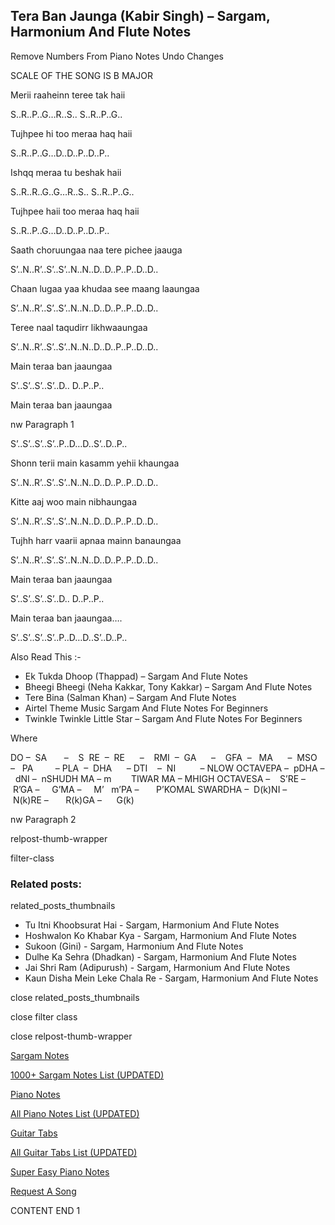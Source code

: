 
## Tera Ban Jaunga (Kabir Singh) – Sargam, Harmonium And Flute Notes

Remove Numbers From Piano Notes
Undo Changes

SCALE OF THE SONG IS B MAJOR

Merii raaheinn teree tak haii

S..R..P..G…R..S.. S..R..P..G..

Tujhpee hi too meraa haq haii

S..R..P..G…D..D..P..D..P..

Ishqq meraa tu beshak haii

S..R..R..G..G…R..S.. S..R..P..G..

Tujhpee haii too meraa haq haii

S..R..P..G…D..D..P..D..P..

Saath choruungaa naa tere pichee jaauga

S’..N..R’..S’..S’..N..N..D..D..P..P..D..D..

Chaan lugaa yaa khudaa see maang laaungaa

S’..N..R’..S’..S’..N..N..D..D..P..P..D..D..

Teree naal taqudirr likhwaaungaa

S’..N..R’..S’..S’..N..N..D..D..P..P..D..D..

Main teraa ban jaaungaa

S’..S’..S’..S’..D.. D..P..P..

Main teraa ban jaaungaa

nw Paragraph 1

S’..S’..S’..S’..P..D…D..S’..D..P..

Shonn terii main kasamm yehii khaungaa

S’..N..R’..S’..S’..N..N..D..D..P..P..D..D..

Kitte aaj woo main nibhaungaa

S’..N..R’..S’..S’..N..N..D..D..P..P..D..D..

Tujhh harr vaarii apnaa mainn banaungaa

S’..N..R’..S’..S’..N..N..D..D..P..P..D..D..

Main teraa ban jaaungaa

S’..S’..S’..S’..D.. D..P..P..

Main teraa ban jaaungaa….

S’..S’..S’..S’..P..D…D..S’..D..P..



Also Read This :-



* Ek Tukda Dhoop (Thappad) – Sargam And Flute Notes
* Bheegi Bheegi (Neha Kakkar, Tony Kakkar) – Sargam And Flute Notes
* Tere Bina (Salman Khan) – Sargam And Flute Notes
* Airtel Theme Music Sargam And Flute Notes For Beginners
* Twinkle Twinkle Little Star – Sargam And Flute Notes For Beginners

Where



DO –  SA       –    S  RE  –  RE      –    RMI  –  GA      –    GFA  –   MA      –  MSO  –   PA         – PLA  –  DHA      – DTI    –  NI          – NLOW OCTAVEPA –  pDHA –  dNI –  nSHUDH MA – m        TIWAR MA – MHIGH OCTAVESA –    S’RE –     R’GA –     G’MA –     M’   m’PA –       P’KOMAL SWARDHA –  D(k)NI –       N(k)RE –       R(k)GA –      G(k)

nw Paragraph 2



relpost-thumb-wrapper

filter-class

### Related posts:

related_posts_thumbnails

* Tu Itni Khoobsurat Hai - Sargam, Harmonium And Flute Notes
* Hoshwalon Ko Khabar Kya - Sargam, Harmonium And Flute Notes
* Sukoon (Gini) - Sargam, Harmonium And Flute Notes
* Dulhe Ka Sehra (Dhadkan) - Sargam, Harmonium And Flute Notes
* Jai Shri Ram (Adipurush) - Sargam, Harmonium And Flute Notes
* Kaun Disha Mein Leke Chala Re - Sargam, Harmonium And Flute Notes

close related_posts_thumbnails

close filter class

close relpost-thumb-wrapper

[Sargam Notes](https://www.notationsworld.com/sargam-notes.html)

[1000+ Sargam Notes List (UPDATED)](https://www.notationsworld.com/all-songs-list-sargam-notes.html)

[Piano Notes](https://www.notationsworld.com/piano-notes.html)

[All Piano Notes List (UPDATED)](https://www.notationsworld.com/all-songs-list-piano-notes.html)

[Guitar Tabs](https://www.notationsworld.com/guitar-tabs.html)

[All Guitar Tabs List (UPDATED)](https://www.notationsworld.com/all-songs-list-guitar-tabs.html)

[Super Easy Piano Notes](https://studywall.in/)

[Request A Song](https://www.notationsworld.com/request-a-song.html)

CONTENT END 1

